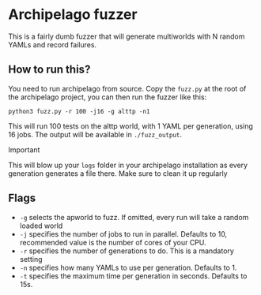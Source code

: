Archipelago fuzzer
==================

This is a fairly dumb fuzzer that will generate multiworlds with N random YAMLs and record failures.

## How to run this?

You need to run archipelago from source. Copy the `fuzz.py` at the root of the archipelago project, you can then run the fuzzer like this:

```
python3 fuzz.py -r 100 -j16 -g alttp -n1
```

This will run 100 tests on the alttp world, with 1 YAML per generation, using 16 jobs.
The output will be available in `./fuzz_output`.

> [!IMPORTANT]
> This will blow up your `logs` folder in your archipelago installation as
> every generation generates a file there. Make sure to clean it up regularly

## Flags

- `-g` selects the apworld to fuzz. If omitted, every run will take a random loaded world
- `-j` specifies the number of jobs to run in parallel. Defaults to 10, recommended value is the number of cores of your CPU.
- `-r` specifies the number of generations to do. This is a mandatory setting
- `-n` specifies how many YAMLs to use per generation. Defaults to 1.
- `-t` specifies the maximum time per generation in seconds. Defaults to 15s.

